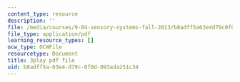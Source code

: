 ```yaml
---
content_type: resource
description: ''
file: /media/courses/9-04-sensory-systems-fall-2013/b8adff5a63e4d79c0f0d093ada251c34_A0KpTR_Ujks.pdf
file_type: application/pdf
learning_resource_types: []
ocw_type: OCWFile
resourcetype: Document
title: 3play pdf file
uid: b8adff5a-63e4-d79c-0f0d-093ada251c34
---
```

